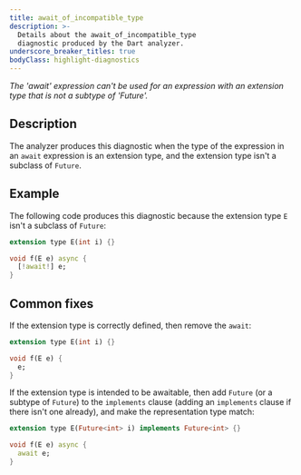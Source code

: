```yaml
---
title: await_of_incompatible_type
description: >-
  Details about the await_of_incompatible_type
  diagnostic produced by the Dart analyzer.
underscore_breaker_titles: true
bodyClass: highlight-diagnostics
---
```


_The 'await' expression can't be used for an expression with an extension type that is not a subtype of 'Future'._

## Description

The analyzer produces this diagnostic when the type of the expression in
an `await` expression is an extension type, and the extension type isn't a
subclass of `Future`.

## Example

The following code produces this diagnostic because the extension type `E`
isn't a subclass of `Future`:

```dart
extension type E(int i) {}

void f(E e) async {
  [!await!] e;
}
```

## Common fixes

If the extension type is correctly defined, then remove the `await`:

```dart
extension type E(int i) {}

void f(E e) {
  e;
}
```

If the extension type is intended to be awaitable, then add `Future` (or a
subtype of `Future`) to the `implements` clause (adding an `implements`
clause if there isn't one already), and make the representation type
match:

```dart
extension type E(Future<int> i) implements Future<int> {}

void f(E e) async {
  await e;
}
```
